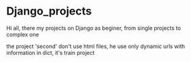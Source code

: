 # Django_projects
Hi all, there my projects on Django as beginer, from single projects to complex one

the project 'second' don't use html files, he use only dynamic urls with information in dict, it's train project

